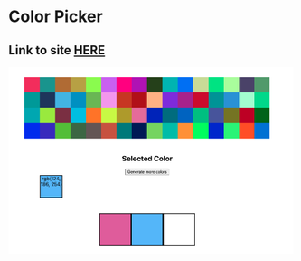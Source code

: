 # Color Picker

## Link to site <a href="https://coloringboxesgame.netlify.app/" target='_blank'>HERE</a>

<img src='imagecolorpicker.png' alt='color picker game '/>